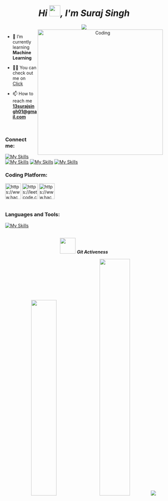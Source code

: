 ***<h1 align="center">Hi <img src="https://media.giphy.com/media/hvRJCLFzcasrR4ia7z/giphy.gif" width="35">, I'm Suraj Singh </h1>***


<p align="center">
  <a href="https://github.com/DenverCoder1/readme-typing-svg"><img src="https://readme-typing-svg.herokuapp.com?lines=Computer+Science+Student;Web+Developer;AI%20|%20ML%20Admirer;Passionate%20learner&center=true&width=500&height=50"></a>
<br />
<!--   <p align="left"> <img src="https://komarev.com/ghpvc/?username=suraj-s13&label=Profile%20views&color=0e75b6&style=flat" alt="suraj-s13" /> </p> -->
<img align="right" alt="Coding" width="400" src="https://cdn.dribbble.com/users/1292677/screenshots/6139167/media/5387dc7e035b3efe9d94516044de66a4.gif">

- 🌱 I’m currently learning **Machine Learning**

- 👨‍💻 You can check out me on [Click](https://suraj-s13.github.io/)

- 📫 How to reach me **13surajsingh01@gmail.com**
<br />

<h3 align="left">Connect me:</h3>
<p align="left">
  
[![My Skills](https://skillicons.dev/icons?i=github)](https://github.com/suraj-s13)
[![My Skills](https://skillicons.dev/icons?i=linkedin)](https://www.linkedin.com/in/suraj-singh-71a373217/)
[![My Skills](https://skillicons.dev/icons?i=instagram)](https://instagram.com/_suraj_ss_?igshid=YmMyMTA2M2Y=)
[![My Skills](https://skillicons.dev/icons?i=twitter)](https://twitter.com/Surajs13s?t=xFGY1Ybzie3pVK8IXLSpSg&s=09)
 <br />
  
<h3 align="left">Coding Platform:</h3>
<p align="left">
<a href="https://www.hackerrank.com/https://www.hackerrank.com/surajs13" target="blank"><img align="center" src="https://raw.githubusercontent.com/rahuldkjain/github-profile-readme-generator/master/src/images/icons/Social/hackerrank.svg" alt="https://www.hackerrank.com/surajs13" height="50" width="50" /></a>
<a href="https://leetcode.com/suraj-s13/" target="blank"><img align="center" src="https://raw.githubusercontent.com/rahuldkjain/github-profile-readme-generator/master/src/images/icons/Social/leet-code.svg" alt="https://leetcode.com/suraj-s13/" height="50" width="50" /></a>
<a href="https://www.hackerearth.com/@suraj3005" target="blank"><img align="center" src="https://raw.githubusercontent.com/rahuldkjain/github-profile-readme-generator/master/src/images/icons/Social/hackerearth.svg" alt="https://www.hackerearth.com/@suraj3005" height="50" width="50" /></a>
<br /><br />
<h3 align="left">Languages and Tools:</h3>

[![My Skills](https://skillicons.dev/icons?i=c,cpp,py,html,css,linux,mysql,docker,gcp,git,gitlab&perline=)](https://skillicons.dev)
<br /><br />

 <p align="center">
  <img src="https://media.giphy.com/media/VgCDAzcKvsR6OM0uWg/giphy.gif" width="50">
 <i><b>Git Activeness</b></i></p>
 
 <p align="center">
  <img width="40%" src="https://github-readme-stats.vercel.app/api?username=suraj-s13&theme=github_dark&cache_seconds=30&hide_border=true"/>&nbsp;&nbsp;&nbsp;
  <img width="44%" src = "https://github-readme-streak-stats.herokuapp.com/?user=suraj-s13&theme=github_dark&cache_seconds=30&hide_border=true"/>
  <img src="https://github-profile-summary-cards.vercel.app/api/cards/profile-details?username=suraj-s13&theme=github_dark"/>
</p>

